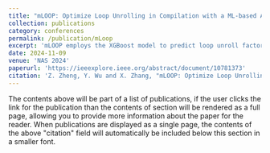 ```yaml
---
title: "mLOOP: Optimize Loop Unrolling in Compilation with a ML-based Approach"
collection: publications
category: conferences
permalink: /publication/mLoop
excerpt: 'mLOOP employs the XGBoost model to predict loop unroll factors. And it is implemented as an LLVM optimization pass, enabling seamless deployment within existing compiler pipelines.'
date: 2024-11-09
venue: 'NAS 2024'
paperurl: 'https://ieeexplore.ieee.org/abstract/document/10781373'
citation: 'Z. Zheng, Y. Wu and X. Zhang, "mLOOP: Optimize Loop Unrolling in Compilation with a ML-based Approach," 2024 International Conference on Networking, Architecture and Storage (NAS), Zhuhai, China, 2024, pp. 1-8, doi: 10.1109/NAS63802.2024.10781373.'
---
```


The contents above will be part of a list of publications, if the user clicks the link for the publication than the contents of section will be rendered as a full page, allowing you to provide more information about the paper for the reader. When publications are displayed as a single page, the contents of the above "citation" field will automatically be included below this section in a smaller font.
